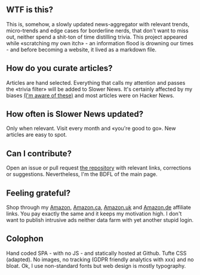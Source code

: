 ## WTF is this?

This is, somehow, a slowly updated news-aggregator with relevant trends, micro-trends and edge cases for borderline nerds, that don't want to miss out, neither spend a shit-ton of time distilling trivia.
This project appeared while «scratching my own itch» - an information flood is drowning our times - and before becoming a website, it lived as a markdown file.

## How do you curate articles?

Articles are hand selected. Everything that calls my attention and passes the «trivia filter» will be added to Slower News. It's certainly affected by my biases <a href="https://github.com/slownews/wisdom-tldr-guide/blob/master/FAQ%20%26%20CHANGELOG.md#what-are-your-main-biases">(I'm aware of these)</a> and most articles were on Hacker News.

## How often is Slower News updated?

Only when relevant. Visit every month and «you're good to go». New articles are easy to spot.

## Can I contribute?

Open an issue or pull request <a target="_blank" href="https://github.com/slownews/slownews.github.io">the repository</a> with relevant links, corrections or suggestions. Nevertheless, I'm the BDFL of the main page.

## Feeling grateful?

Shop through my <a href="https://amzn.to/2xAL8zb">Amazon</a>, <a href="https://amzn.to/2xvNQ9k">Amazon.ca</a>, <a href="https://amzn.to/2JcTuUC">Amazon.uk</a> and <a href="https://amzn.to/2YtjT5A">Amazon.de</a> affiliate links. You pay exactly the same and it keeps my motivation high. I don't want to publish intrusive ads neither data farm with yet another stupid login.

## Colophon

Hand coded SPA - with no JS - and statically hosted at Github. Tufte CSS (adapted). No images, no tracking (GDPR friendly analytics with xxx) and no bloat. Ok, I use non-standard fonts but web design is mostly typography.